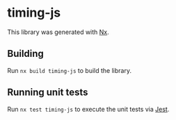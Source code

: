 # timing-js

This library was generated with [Nx](https://nx.dev).

## Building

Run `nx build timing-js` to build the library.

## Running unit tests

Run `nx test timing-js` to execute the unit tests via [Jest](https://jestjs.io).
